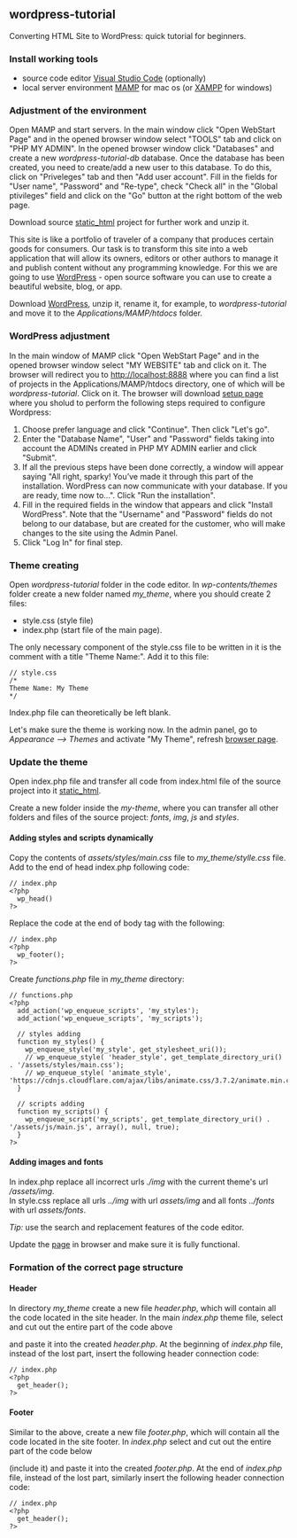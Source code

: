 ## wordpress-tutorial
Converting HTML Site to WordPress: quick tutorial for beginners.  

### Install working tools
- source code editor [Visual Studio Code](https://code.visualstudio.com/) (optionally)  
- local server environment [MAMP](https://www.mamp.info/en/) for mac os (or [XAMPP](https://www.apachefriends.org/download.html) for windows)  

### Adjustment of the environment
Open MAMP and start servers. In the main window click "Open WebStart Page" and in the opened browser window select "TOOLS" tab and click on "PHP MY ADMIN". In the opened browser window click "Databases" and create a new *wordpress-tutorial-db* database. Once the database has been created, you need to create/add a new user to this database. To do this, click on "Priveleges" tab and then "Add user account". Fill in the fields for "User name", "Password" and "Re-type", check "Check all" in the "Global ptivileges" field and click on the "Go" button at the right bottom of the web page.  

Download source [static_html](https://drive.google.com/file/d/1vGYTx8QHWuXU-vbwwcpN0oCM-46t6zmC/view?usp=sharing) project for further work and unzip it.  

This site is like a portfolio of traveler of a company that produces certain goods for consumers. Our task is to transform this site into a web application that will allow its owners, editors or other authors to manage it and publish content without any programming knowledge. For this we are going to use [WordPress](https://wordpress.org) - open source software you can use to create a beautiful website, blog, or app.  

Download [WordPress](https://wordpress.org/download/), unzip it, rename it, for example, to *wordpress-tutorial* and move it to the *Applications/MAMP/htdocs* folder.  

### WordPress adjustment
In the main window of MAMP click "Open WebStart Page" and in the opened browser window select "MY WEBSITE" tab and click on it. The browser will redirect you to [http://localhost:8888](http://localhost:8888) where you can find a list of projects in the Applications/MAMP/htdocs directory, one of which will be *wordpress-tutorial*. Click on it. The browser will download [setup page](http://localhost:8888/wordpress-tutorial/wp-admin/setup-config.php) where you sholud to perform the following steps required to configure Wordpress:  

1. Choose prefer language and click "Continue". Then click "Let's go".  
2. Enter the "Database Name", "User" and "Password" fields taking into account the ADMINs created in PHP MY ADMIN earlier and click "Submit".  
3. If all the previous steps have been done correctly, a window will appear saying "All right, sparky! You’ve made it through this part of the installation. WordPress can now communicate with your database. If you are ready, time now to…". Click "Run the installation".  
4. Fill in the required fields in the window that appears and click "Install WordPress". Note that the "Username" and "Password" fields do not belong to our database, but are created for the customer, who will make changes to the site using the Admin Panel.  
5. Click "Log In" for final step.

### Theme creating
Open *wordpress-tutorial* folder in the code editor. In *wp-contents/themes* folder create a new folder named *my_theme*, where you should create 2 files:  
- style.css (style file)  
- index.php (start file of the main page).  

The only necessary component of the style.css file to be written in it is the comment with a title "Theme Name:". Add it to this file:  
```
// style.css
/*
Theme Name: My Theme
*/
```

Index.php file can theoretically be left blank.  

Let's make sure the theme is working now. In the admin panel, go to *Appearance --> Themes* and activate "My Theme", refresh [browser page](http://localhost:8888/wordpress-tutorial/).  

### Update the theme
Open index.php file and transfer all code from index.html file of the source project into it [static_html](https://drive.google.com/file/d/1vGYTx8QHWuXU-vbwwcpN0oCM-46t6zmC/view?usp=sharing).  

Create a new folder inside the *my-theme*, where you can transfer all other folders and files of the source project: *fonts*, *img*, *js* and *styles*.  

#### Adding styles and scripts dynamically
Copy the contents of *assets/styles/main.css* file to *my_theme/stylle.css* file.  
Add to the end of hеad index.php following code:  
```
// index.php
<?php
  wp_head()
?>
```

Replace the code *<script src="./js/main.js" defer></script>* at the end of body tag with the following:  
```
// index.php
<?php
  wp_footer();
?>
```

Create *functions.php* file in *my_theme* directory:  
```
// functions.php
<?php
  add_action('wp_enqueue_scripts', 'my_styles');
  add_action('wp_enqueue_scripts', 'my_scripts');

  // styles adding
  function my_styles() {
    wp_enqueue_style('my_style', get_stylesheet_uri());
    // wp_enqueue_style( 'header_style', get_template_directory_uri() . '/assets/styles/main.css');
    // wp_enqueue_style( 'animate_style', 'https://cdnjs.cloudflare.com/ajax/libs/animate.css/3.7.2/animate.min.css');
  }

  // scripts adding
  function my_scripts() {
    wp_enqueue_script('my_scripts', get_template_directory_uri() . '/assets/js/main.js', array(), null, true);
  }
?>
```

#### Adding images and fonts
In index.php replace all incorrect urls *./img* with the current theme's url *<?php echo bloginfo('template_url'); ?>/assets/img*.  
In style.css replace all urls *../img* with url *assets/img* and all fonts *../fonts* with url *assets/fonts*.  

*Tip:* use the search and replacement features of the code editor.  

Update the [page](http://localhost:8888/wordpress-tutorial/) in browser and make sure it is fully functional.  

### Formation of the correct page structure

#### Header
In directory *my_theme* create a new file *header.php*, which will contain all the code located in the site header. In the main *index.php* theme file, select and cut out the entire part of the code above *<div class="mainslider glide">* and paste it into the created *header.php*. At the beginning of *index.php* file, instead of the lost part, insert the following header connection code:  
```
// index.php
<?php
  get_header();
?>
```

#### Footer
Similar to the above, create a new file *footer.php*, which will contain all the code located in the site footer. In  *index.php* select and cut out the entire part of the code below *<div class="question">* (include it) and paste it into the created *footer.php*. At the end of *index.php* file, instead of the lost part, similarly  insert the following header connection code:  
```
// index.php
<?php
  get_header();
?>
```